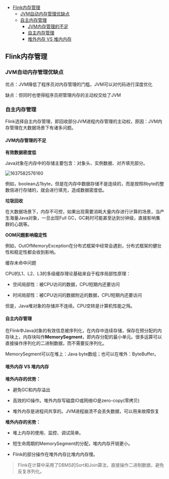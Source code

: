 
<!-- TOC -->

- [Flink内存管理](#flink内存管理)
  - [JVM自动内存管理优缺点](#jvm自动内存管理优缺点)
  - [自主内存管理](#自主内存管理)
    - [JVM内存管理的不足](#jvm内存管理的不足)
    - [自主内存管理](#自主内存管理-1)
    - [堆外内存 VS 堆内内存](#堆外内存-vs-堆内内存)

<!-- /TOC -->

## Flink内存管理

### JVM自动内存管理优缺点

优点：JVM降低了程序员对内存管理的门槛，JVM可以对代码进行深度优化

缺点：但同时也使得程序员把管理内存的主动权交给了JVM

### 自主内存管理


Flink选择自主内存管理，即回收部分JVM进程内存管理的主动权，原因：JVM内存管理在大数据场景下有诸多问题。

#### JVM内存管理的不足

**有效数据密度低**

Java对象在内存中的存储主要包含：对象头、实例数据、对齐填充部分。

![1637582576160](https://tprzfbucket.oss-cn-beijing.aliyuncs.com/hadoop/202111/22/200257-289206.png)

例如，boolean占1byte，但是在内存中数据存储不是连续的，而是按照8byte的整数倍进行存储的，就会进行填充，造成数据密度低。

**垃圾回收**

在大数据场景下，内存不可控，如果出现需要消耗大量内存进行计算的场景，当产生海量Java对象，一旦出现Full GC，GC耗时可能甚至达到分钟级，直接影响集群的心跳等。

**OOM问题影响稳定性**

例如，OutOfMemoryException在分布式框架中经常会遇到，分布式框架的健壮性和稳定性都会收到影响。

缓存未命中问题

CPU的L1、L2、L3的多级缓存理论基础来自于程序局部性原理：

- 空间局部性：被CPU访问的数据，CPU短期内还要访问

- 时间局部性：被CPU访问的数据附近的数据，CPU短期内还要访问

但是，Java堆对象的存储并不连续。CPU空转是计算机性能之殇。

#### 自主内存管理

在Flink中Java对象的有效信息被序列化，在内存中连续存储，保存在预分配的内存块上，内存块叫作**MemorySegment**，即内存分配的最小单元。很多运算可以直接操作序列化的二进制数据，而不需要反序列化。

MemorySegment可以在堆上：Java byte数组；也可以在堆外：ByteBuffer。

#### 堆外内存 VS 堆内内存

**堆外内存的优势：**

- 避免GC和内存溢出

- 高效的IO操作。堆外内存写磁盘IO或网络IO是zero-copy(零拷贝)

- 堆外内存是进程间共享的。JVM进程崩溃不会丢失数据，可以用来故障恢复

**堆外内存的劣势：**

- 堆上内存的使用、监控、调试简单。

- 短生命周期的MemorySegment的分配，堆内内存开销更小。

- Flink的部分操作在堆外内存比堆内内存慢。

> Flink在计算中采用了DBMS的Sort和Join算法，直接操作二进制数据，避免反复序列化。